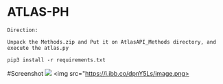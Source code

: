 # ATLAS-PH
```
Direction:

Unpack the Methods.zip and Put it on AtlasAPI_Methods directory, and execute the atlas.py

pip3 install -r requirements.txt
```

#Screenshot
<img src="https://i.ibb.co/DDmNZPK/image.png">
<img src="https://i.ibb.co/dpnY5Ls/image.png>
